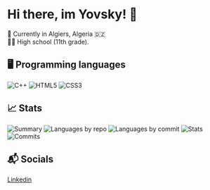 # Hi there, im Yovsky! 👋
📍 Currently in Algiers, Algeria 🇩🇿          
🧑‍🎓 High school (11th grade).
## 🖥️ Programming languages
![C++](https://img.shields.io/badge/C++-00599C?style=flat&logo=c%2B%2B&logoColor=white)
![HTML5](https://img.shields.io/badge/HTML5-E34F26?style=flat&logo=html5&logoColor=white)
![CSS3](https://img.shields.io/badge/CSS3-1572B6?style=flat&logo=css&logoColor=white)

## 📈 Stats
![Summary](http://github-profile-summary-cards.vercel.app/api/cards/profile-details?username=Yovsky&theme=algolia)
![Languages by repo](http://github-profile-summary-cards.vercel.app/api/cards/repos-per-language?username=Yovsky&theme=algolia)
![Languages by commit](http://github-profile-summary-cards.vercel.app/api/cards/most-commit-language?username=Yovsky&theme=algolia)
![Stats](http://github-profile-summary-cards.vercel.app/api/cards/stats?username=Yovsky&theme=algolia)
![Commits](http://github-profile-summary-cards.vercel.app/api/cards/productive-time?username=Yovsky&theme=algolia&utcOffset=8)

## 📬 Socials
[Linkedin](https://www.linkedin.com/in/yovsky/)
<!--
**Yovsky/Yovsky** is a ✨ _special_ ✨ repository because its `README.md` (this file) appears on your GitHub profile.

Here are some ideas to get you started:

- 🔭 I’m currently working on ...
- 🌱 I’m currently learning ...
- 👯 I’m looking to collaborate on ...
- 🤔 I’m looking for help with ...
- 💬 Ask me about ...
- 📫 How to reach me: ...
- 😄 Pronouns: ...
- ⚡ Fun fact: ...
-->
